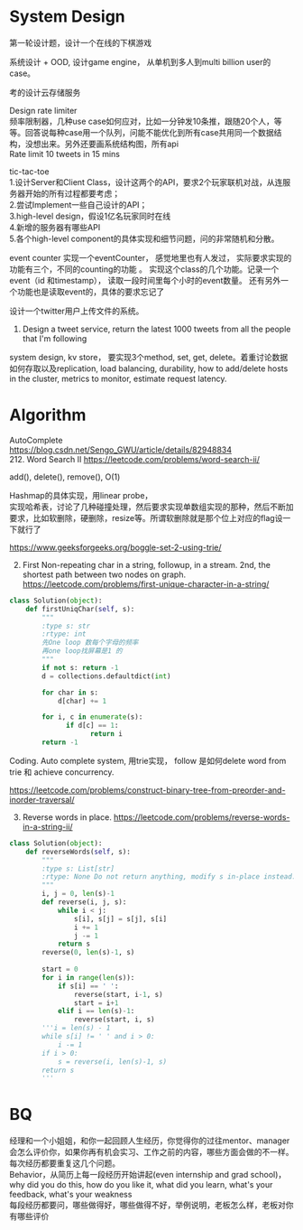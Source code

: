 # System Design

第一轮设计题，设计一个在线的下棋游戏  

系统设计 + OOD, 设计game engine， 从单机到多人到multi billion user的case。  

考的设计云存储服务  

Design rate limiter  
频率限制器，几种use case如何应对，比如一分钟发10条推，跟随20个人，等等。回答说每种case用一个队列，问能不能优化到所有case共用同一个数据结构，没想出来。另外还要画系统结构图，所有api   
Rate limit 10 tweets in 15 mins  
 

tic-tac-toe     
1.设计Server和Client Class，设计这两个的API，要求2个玩家联机对战，从连服务器开始的所有过程都要考虑；    
2.尝试Implement一些自己设计的API；  
3.high-level design，假设1亿名玩家同时在线  
4.新增的服务器有哪些API  
5.各个high-level component的具体实现和细节问题，问的非常随机和分散。  

event counter 
实现一个eventCounter， 感觉地里也有人发过， 实际要求实现的功能有三个，不同的counting的功能 。
实现这个class的几个功能。记录一个event（id 和timestamp）， 读取一段时间里每个小时的event数量。 还有另外一个功能也是读取event的，具体的要求忘记了

设计一个twitter用户上传文件的系统。  

1. Design a tweet service, return the latest 1000 tweets from all the people that I'm following  

system design, kv store， 要实现3个method, set, get, delete。着重讨论数据如何存取以及replication, load balancing, durability, how to add/delete hosts in the cluster, metrics to monitor, estimate request latency.   

# Algorithm  
AutoComplete  
https://blog.csdn.net/Sengo_GWU/article/details/82948834  
212. Word Search II   https://leetcode.com/problems/word-search-ii/  

add(), delete(), remove(), O(1)  

Hashmap的具体实现，用linear probe，  
实现哈希表，讨论了几种碰撞处理，然后要求实现单数组实现的那种，然后不断加要求，比如软删除，硬删除，resize等。所谓软删除就是那个位上对应的flag设一下就行了  

https://www.geeksforgeeks.org/boggle-set-2-using-trie/  


2. First Non-repeating char in a string, followup, in a stream. 2nd, the shortest path between two nodes on graph. 
https://leetcode.com/problems/first-unique-character-in-a-string/   
```PYTHON
class Solution(object):
    def firstUniqChar(self, s):
        """
        :type s: str
        :rtype: int
        先One loop 数每个字母的频率
        再one loop找屏幕是1 的
        """
        if not s: return -1
        d = collections.defaultdict(int)

        for char in s:
            d[char] += 1

        for i, c in enumerate(s):
              if d[c] == 1:
                    return i
        return -1
```
        
Coding. Auto complete system, 用trie实现， follow 是如何delete word from trie 和 achieve concurrency.  

https://leetcode.com/problems/construct-binary-tree-from-preorder-and-inorder-traversal/   

3. Reverse words in place.
https://leetcode.com/problems/reverse-words-in-a-string-ii/   
```python
class Solution(object):
    def reverseWords(self, s):
        """
        :type s: List[str]
        :rtype: None Do not return anything, modify s in-place instead.
        """
        i, j = 0, len(s)-1
        def reverse(i, j, s):
            while i < j:
                s[i], s[j] = s[j], s[i]
                i += 1
                j -= 1
            return s
        reverse(0, len(s)-1, s)
        
        start = 0    
        for i in range(len(s)):
            if s[i] == ' ':
                reverse(start, i-1, s)
                start = i+1
            elif i == len(s)-1:
                reverse(start, i, s)
        '''i = len(s) - 1
        while s[i] != ' ' and i > 0:
            i -= 1 
        if i > 0:
            s = reverse(i, len(s)-1, s)
        return s
        '''
  ```
# BQ  
经理和一个小姐姐，和你一起回顾人生经历，你觉得你的过往mentor、manager会怎么评价你，如果你再有机会实习、工作之前的内容，哪些方面会做的不一样。每次经历都要重复这几个问题。  
 Behavior，从简历上每一段经历开始讲起(even internship and grad school)， why did you do this, how do you like it, what did you learn, what's your feedback, what's your weakness   
 每段经历都要问，哪些做得好，哪些做得不好，举例说明，老板怎么样，老板对你有哪些评价   
